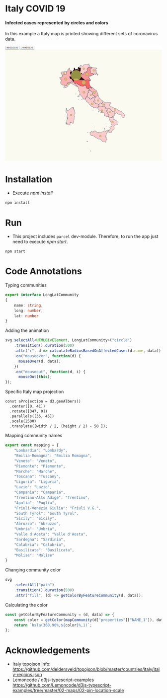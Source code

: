# Italy COVID 19 
#### Infected cases represented by circles and colors

In this example a Italy map is printed showing different sets of coronavirus data.    

![map affected coronavirus](./content/chart.png "affected coronavirus")

# Installation

- Execute _npm install_

```bash
npm install
```

# Run

- This project includes `parcel` dev-module. Therefore, to run the app just need to execute _npm start_. 

```bash
npm start
```

# Code Annotations

Typing communities
```typescript
export interface LongLatCommunity
{
    name: string,
    long: number,
    lat: number
}
```
Adding the animation
```typescript
svg.selectAll<HTMLDivElement, LongLatCommunity>("circle")
    .transition().duration(500)
    .attr("r", d => calculateRadiusBasedOnAffectedCases(d.name, data))
    .on("mouseover", function(d) {
      mouseOver(d, data);
    })
    .on("mouseout", function(d, i) {
      mouseOut(this);
});
```
Specific Italy map projection 
```
const aProjection = d3.geoAlbers()
  .center([0, 41])
  .rotate([347, 0])
  .parallels([35, 45])
  .scale(2500)
  .translate([width / 2, (height / 2) - 50 ]);
```
Mapping community names
```typescript
export const mapping = {
    "Lombardia": "Lombardy",
    "Emilia-Romagna": "Emilia Romagna",
    "Veneto": "Veneto",
    "Piemonte": "Piemonte",
    "Marche": "Marche",
    "Toscana": "Tuscany",
    "Liguria": "Liguria",
    "Lazio": "Lazio",
    "Campania": "Campania",
    "Trentino-Alto Adige": "Trentino",
    "Apulia": "Puglia",
    "Friuli-Venezia Giulia": "Friuli V.G.",
    "South Tyrol": "South Tyrol",
    "Sicily": "Sicily",
    "Abruzzo": "Abruzzo",
    "Umbria": "Umbria",
    "Valle d'Aosta": "Valle d'Aosta",
    "Sardegna": "Sardinia",
    "Calabria": "Calabria",
    "Basilicata": "Basilicata",
    "Molise": "Molise" 
}
```
Changing community color
```typescript
svg
    .selectAll("path")
    .transition().duration(500)
    .attr("fill", (d) => getColorByFeatureCommunity(d, data));
```
Calculating the color
```typescript
const getColorByFeatureCommunity = (d, data) => {
    const color = getColor(mapCommunity(d["properties"]["NAME_1"]), data);
    return `hsla(360,90%,${color}%,1)`;
};
```

# Acknowledgements

- Italy topojson info: <br>
https://github.com/deldersveld/topojson/blob/master/countries/italy/italy-regions.json
- Lemoncode / d3js-typescript-examples <br>
https://github.com/Lemoncode/d3js-typescript-examples/tree/master/02-maps/02-pin-location-scale